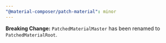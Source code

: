 ```yaml
---
"@material-composer/patch-material": minor
---
```


**Breaking Change:** `PatchedMaterialMaster` has been renamed to `PatchedMaterialRoot`.
